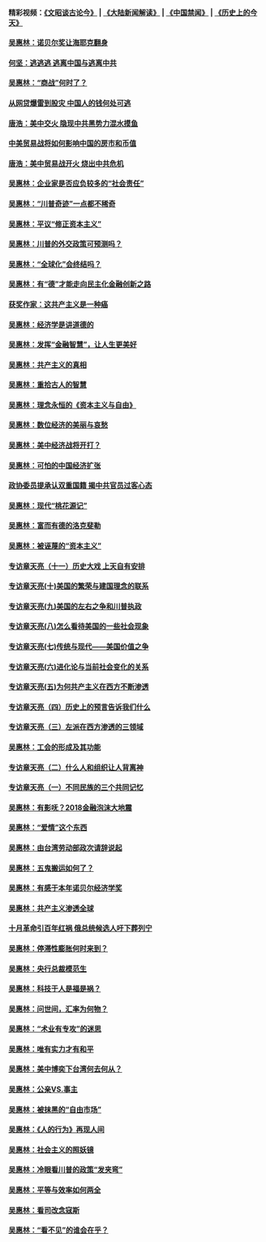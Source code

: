 #### 精彩视频：[《文昭谈古论今》](https://github.com/gfw-breaker/wenzhao) | [《大陆新闻解读》](https://github.com/gfw-breaker/ntdtv-comedy) | [《中国禁闻》](https://github.com/gfw-breaker/ntdtv-news) | [《历史上的今天》](https://github.com/gfw-breaker/today-in-history) 

#### [吴惠林：诺贝尔奖让海耶克翻身](../pages/nsc423/n10890049.md?t=02031425) 

#### [何坚：逃逃逃 逃离中国与逃离中共](../pages/nsc423/n10592891.md?t=02031425) 

#### [吴惠林：“商战”何时了？](../pages/nsc423/n10573558.md?t=02031425) 

#### [从网贷爆雷到股灾 中国人的钱何处可逃](../pages/nsc423/n10572800.md?t=02031425) 

#### [唐浩：美中交火 隐现中共黑势力混水摸鱼](../pages/nsc423/n10544040.md?t=02031425) 

#### [中美贸易战将如何影响中国的房市和币值](../pages/nsc423/n10543697.md?t=02031425) 

#### [唐浩：美中贸易战开火 烧出中共危机](../pages/nsc423/n10540126.md?t=02031425) 

#### [吴惠林：企业家是否应负较多的“社会责任”](../pages/nsc423/n10535022.md?t=02031425) 

#### [吴惠林：“川普奇迹”一点都不稀奇](../pages/nsc423/n10512808.md?t=02031425) 

#### [吴惠林：平议“修正资本主义”](../pages/nsc423/n10495724.md?t=02031425) 

#### [吴惠林：川普的外交政策可预测吗？](../pages/nsc423/n10462387.md?t=02031425) 

#### [吴惠林：“全球化”会终结吗？](../pages/nsc423/n10452838.md?t=02031425) 

#### [吴惠林：有“德”才能走向民主化金融创新之路](../pages/nsc423/n10432292.md?t=02031425) 

#### [获奖作家：这共产主义是一种癌](../pages/nsc423/n10431541.md?t=02031425) 

#### [吴惠林：经济学是讲道德的](../pages/nsc423/n10398014.md?t=02031425) 

#### [吴惠林：发挥“金融智慧”，让人生更美好](../pages/nsc423/n10375019.md?t=02031425) 

#### [吴惠林：共产主义的真相](../pages/nsc423/n10351394.md?t=02031425) 

#### [吴惠林：重拾古人的智慧](../pages/nsc423/n10337691.md?t=02031425) 

#### [吴惠林：理念永恒的《资本主义与自由》](../pages/nsc423/n10316274.md?t=02031425) 

#### [吴惠林：数位经济的美丽与哀愁](../pages/nsc423/n10292946.md?t=02031425) 

#### [吴惠林：美中经济战将开打？](../pages/nsc423/n10258825.md?t=02031425) 

#### [吴惠林：可怕的中国经济扩张](../pages/nsc423/n10219147.md?t=02031425) 

#### [政协委员提承认双重国籍 揭中共官员过客心态](../pages/nsc423/n10208809.md?t=02031425) 

#### [吴惠林：现代“桃花源记”](../pages/nsc423/n10185234.md?t=02031425) 

#### [吴惠林：富而有德的洛克斐勒](../pages/nsc423/n10142264.md?t=02031425) 

#### [吴惠林：被诬蔑的“资本主义”](../pages/nsc423/n10124816.md?t=02031425) 

#### [专访章天亮（十一）历史大戏 上天自有安排](../pages/nsc423/n10094905.md?t=02031425) 

#### [专访章天亮(十)美国的繁荣与建国理念的联系](../pages/nsc423/n10094899.md?t=02031425) 

#### [专访章天亮(九)美国的左右之争和川普执政](../pages/nsc423/n10094889.md?t=02031425) 

#### [专访章天亮(八)怎么看待美国的一些社会现象](../pages/nsc423/n10094857.md?t=02031425) 

#### [专访章天亮(七)传统与现代——美国价值之争](../pages/nsc423/n10093140.md?t=02031425) 

#### [专访章天亮(六)进化论与当前社会变化的关系](../pages/nsc423/n10092036.md?t=02031425) 

#### [专访章天亮(五)为何共产主义在西方不断渗透](../pages/nsc423/n10083620.md?t=02031425) 

#### [专访章天亮（四）历史上的预言告诉我们什么](../pages/nsc423/n10083606.md?t=02031425) 

#### [专访章天亮（三）左派在西方渗透的三领域](../pages/nsc423/n10081115.md?t=02031425) 

#### [吴惠林：工会的形成及其功能](../pages/nsc423/n10080633.md?t=02031425) 

#### [专访章天亮（二）什么人和组织让人背离神](../pages/nsc423/n10076637.md?t=02031425) 

#### [专访章天亮（一）不同民族的三个共同记忆](../pages/nsc423/n10074188.md?t=02031425) 

#### [吴惠林：有影呒？2018金融泡沫大地震](../pages/nsc423/n10040534.md?t=02031425) 

#### [吴惠林：“爱情”这个东西](../pages/nsc423/n10019423.md?t=02031425) 

#### [吴惠林：由台湾劳动部政次请辞说起](../pages/nsc423/n9979679.md?t=02031425) 

#### [吴惠林：五鬼搬运如何了？](../pages/nsc423/n9925338.md?t=02031425) 

#### [吴惠林：有感于本年诺贝尔经济学奖](../pages/nsc423/n9871883.md?t=02031425) 

#### [吴惠林：共产主义渗透全球](../pages/nsc423/n9812748.md?t=02031425) 

#### [十月革命引百年红祸 俄总统候选人吁下葬列宁](../pages/nsc423/n9810182.md?t=02031425) 

#### [吴惠林：停滞性膨胀何时来到？](../pages/nsc423/n9764136.md?t=02031425) 

#### [吴惠林：央行总裁模范生](../pages/nsc423/n9728134.md?t=02031425) 

#### [吴惠林：科技于人是福是祸？](../pages/nsc423/n9672982.md?t=02031425) 

#### [吴惠林：问世间，汇率为何物？](../pages/nsc423/n9621788.md?t=02031425) 

#### [吴惠林：“术业有专攻”的迷思](../pages/nsc423/n9580363.md?t=02031425) 

#### [吴惠林：唯有实力才有和平](../pages/nsc423/n9529599.md?t=02031425) 

#### [吴惠林：美中博奕下台湾何去何从？](../pages/nsc423/n9483598.md?t=02031425) 

#### [吴惠林：公亲VS.事主](../pages/nsc423/n9425637.md?t=02031425) 

#### [吴惠林：被抹黑的“自由市场”](../pages/nsc423/n9351545.md?t=02031425) 

#### [吴惠林：《人的行为》再现人间](../pages/nsc423/n9296339.md?t=02031425) 

#### [吴惠林：社会主义的照妖镜](../pages/nsc423/n9243460.md?t=02031425) 

#### [吴惠林：冷眼看川普的政策“发夹弯”](../pages/nsc423/n9120684.md?t=02031425) 

#### [吴惠林：平等与效率如何两全](../pages/nsc423/n9075430.md?t=02031425) 

#### [吴惠林：看司改念寇斯](../pages/nsc423/n9024915.md?t=02031425) 

#### [吴惠林：“看不见”的谁会在乎？](../pages/nsc423/n8977488.md?t=02031425) 


